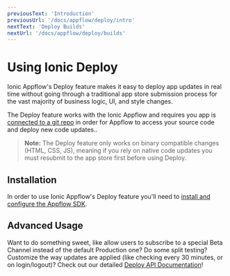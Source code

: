 ```yaml
---
previousText: 'Introduction'
previousUrl: '/docs/appflow/deploy/intro'
nextText: 'Deploy Builds'
nextUrl: '/docs/appflow/deploy/builds'
---
```


# Using Ionic Deploy

Ionic Appflow's Deploy feature makes it easy to deploy app updates in real time without going through a traditional app store submission process for the vast majority of business logic, UI, and style changes.

The Deploy feature works with the Ionic Appflow and requires you app is [connected to a git repo](/docs/appflow/quickstart/connect/) in order for Appflow to access your source code and deploy new code updates..

<blockquote>
  
<b>Note:</b> The Deploy feature only works on binary compatible changes (HTML, CSS, JS), meaning if you rely on native code updates you must resubmit to the app store first before using Deploy.
</blockquote>

## Installation

In order to use Ionic Appflow's Deploy feature you'll need to [install and configure the Appflow SDK](/docs/appflow/quickstart/installation).

## Advanced Usage

Want to do something sweet, like allow users to subscribe to a special Beta Channel instead of the default Production one? Do some split testing? Customize the way updates are applied (like checking every 30 minutes, or on login/logout)? Check out our detailed [Deploy API Documentation](/docs/appflow/deploy/api)!